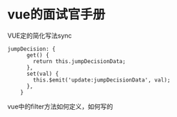 # vue的面试官手册
VUE定的简化写法sync
```
jumpDecision: {
      get() {
        return this.jumpDecisionData;
      },
      set(val) {
        this.$emit('update:jumpDecisionData', val);
      },
    }
```


vue中的filter方法如何定义，如何写的
